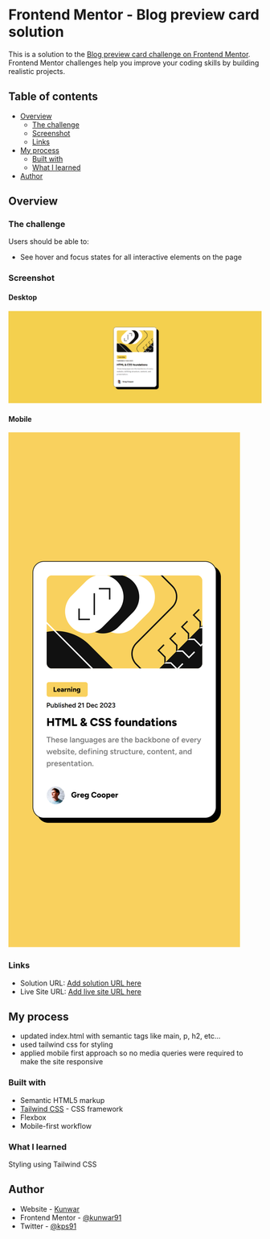 # Frontend Mentor - Blog preview card solution

This is a solution to the [Blog preview card challenge on Frontend Mentor](https://www.frontendmentor.io/challenges/blog-preview-card-ckPaj01IcS). Frontend Mentor challenges help you improve your coding skills by building realistic projects. 

## Table of contents

- [Overview](#overview)
  - [The challenge](#the-challenge)
  - [Screenshot](#screenshot)
  - [Links](#links)
- [My process](#my-process)
  - [Built with](#built-with)
  - [What I learned](#what-i-learned)
- [Author](#author)

## Overview

### The challenge

Users should be able to:

- See hover and focus states for all interactive elements on the page

### Screenshot

#### Desktop
![Desktop Screenshot](./screenshot-desktop.png)

#### Mobile
![Mobile screenshot](./screenshot-mobile.png)

### Links

- Solution URL: [Add solution URL here](https://your-solution-url.com)
- Live Site URL: [Add live site URL here](https://kunwar91.github.io/fe-mentors_blog-preview-card/)

## My process

- updated index.html with semantic tags like main, p, h2, etc...
- used tailwind css for styling
- applied mobile first approach so no media queries were required to make the site responsive

### Built with

- Semantic HTML5 markup
- [Tailwind CSS](https://tailwindcss.com/) - CSS framework
- Flexbox
- Mobile-first workflow

### What I learned

Styling using Tailwind CSS 

## Author

- Website - [Kunwar](https://www.your-site.com)
- Frontend Mentor - [@kunwar91](https://www.frontendmentor.io/profile/kunwar91)
- Twitter - [@kps91](https://twitter.com/kps91)